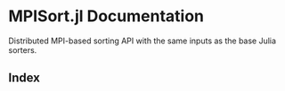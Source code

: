 # MPISort.jl Documentation

Distributed MPI-based sorting API with the same inputs as the base Julia sorters.


## Index

```@index
```
